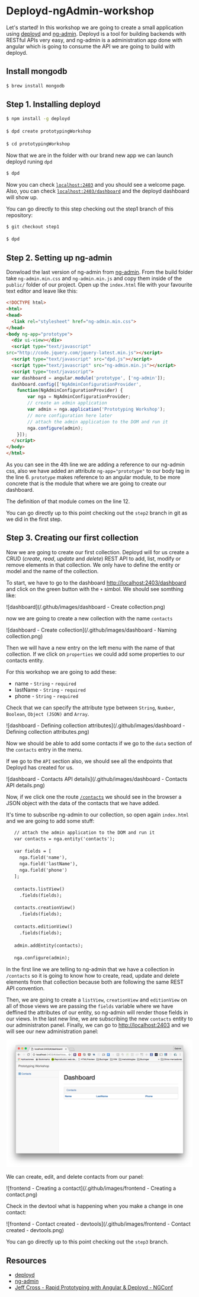 # Deployd-ngAdmin-workshop

Let's started! In this workshop we are going to create a small
application using [deployd](https://github.com/deployd/deployd) and
[ng-admin](https://github.com/marmelab/ng-admin). Deployd is a tool for
building backends with RESTful APIs very easy, and ng-admin is a
administration app done with angular which is going to consume the API
we are going to build with deployd.

## Install mongodb

```bash
$ brew install mongodb
```

## Step 1. Installing deployd

```bash
$ npm install -g deployd

$ dpd create prototypingWorkshop

$ cd prototypingWorkshop
```

Now that we are in the folder with our brand new app we can launch
deployd runing `dpd`

```bash
$ dpd
```

Now you can check [`localhost:2403`](http://localhost:2403) and you
should see a welcome page. Also, you can check
[`localhost:2403/dashboard`](http://localhost:2403/dashboard) and the
deployd dashboard will show up.

You can go directly to this step checking out the step1 branch of this
repository:

```bash
$ git checkout step1

$ dpd
```

## Step 2. Setting up ng-admin

Donwload the last version of ng-admin from
[ng-admin](https://github.com/marmelab/ng-admin/archive/v0.9.1.zip).
From the build folder take `ng-admin.min.css` and `ng-admin.min.js` and
copy them inside of the `public/` folder of our project. Open up the
`index.html` file with your favourite text editor and leave like this:

```html
<!DOCTYPE html>
<html>
<head>
  <link rel="stylesheet" href="ng-admin.min.css">
</head>
<body ng-app="prototype">
  <div ui-view></div>
  <script type="text/javascript"
src="http://code.jquery.com/jquery-latest.min.js"></script>
  <script type="text/javascript" src="dpd.js"></script>
  <script type="text/javascript" src="ng-admin.min.js"></script>
  <script type="text/javascript">
  var dashboard = angular.module('prototype', ['ng-admin']);
  dashboard.config(['NgAdminConfigurationProvider',
    function(NgAdminConfigurationProvider) {
        var nga = NgAdminConfigurationProvider;
        // create an admin application
        var admin = nga.application('Prototyping Workshop');
        // more configuration here later
        // attach the admin application to the DOM and run it
        nga.configure(admin);
    }]);
  </script>
</body>
</html>
```

As you can see in the 4th line we are adding a reference to our
ng-admin css, also we have added an attribute `ng-app="prototype"`
to our body tag in the line 6. `prototype` makes reference to an angular
module, to be more concrete that is the module that where we are going
to create our dashboard.

The definition of that module comes on the line 12.

You can go directly up to this point checking out the `step2` branch in
git as we did in the first step.

## Step 3. Creating our first collection

Now we are going to create our first collection. Deployd will for us create
a CRUD (*create*, *read*, *update* and *delete*) REST API to add, list,
modify or remove elements in that collection. We only have to define the
entity or model and the name of the collection.

To start, we have to go to the dashboard
[http://localhost:2403/dashboard](http://localhost:2403/dashboard) and
click on the green button with the `+` simbol. We should see somthing
like:

![dashboard](/.github/images/dashboard - Create collection.png)

now we are going to create a new collection with the name `contacts`

![dashboard - Create collection](/.github/images/dashboard - Naming collection.png)

Then we will have a new entry on the left menu with the name of that
collection. If we click on `properties` we could add some properties to
our contacts entity.

For this workshop we are going to add these:
- name - `String` - `required`
- lastName - `String` - `required`
- phone - `String` - `required`

Check that we can specify the attribute type between `String`, `Number`,
`Boolean`, `Object (JSON)` and `Array`.

![dashboard - Defining collection attributes](/.github/images/dashboard - Defining collection attributes.png)

Now we should be able to add some contacts if we go to the `data`
section of the `contacts` entry in the menu.

If we go to the `API` section also, we should see all the endpoints that
Deployd has created for us.

![dashboard - Contacts API details](/.github/images/dashboard - Contacts API details.png)

Now, if we click one the route
[`/contacts`](http://localhost:2403/contacts) we should see in the
browser a JSON object with the data of the contacts that we have added.

It's time to subscribe ng-admin to our collection, so open again
`index.html` and we are going to add some stuff:

```html
   // attach the admin application to the DOM and run it
   var contacts = nga.entity('contacts');

   var fields = [
     nga.field('name'),
     nga.field('lastName'),
     nga.field('phone')
   ];

   contacts.listView()
     .fields(fields);

   contacts.creationView()
     .fields(fields);

   contacts.editionView()
     .fields(fields);

   admin.addEntity(contacts);

   nga.configure(admin);
```

In the first line we are telling to ng-admin that we have a collection
in `/contacts` so it is going to know how to create, read, update and
delete elements from that collection because both are following the same
REST API convention.

Then, we are going to create a `listView`, `creationView` and
`editionView` on all of those views we are passing the `fields` variable
where we have deffined the attributes of our entity, so ng-admin will
render those fields in our views. In the last new line, we are
subscribing the new `contacts` entity to our administraton panel.
Finally, we can go to [http://localhost:2403](http://localshot:2403) and
we will see our new administration panel:

![frontend](/.github/images/frontend.png)

We can create, edit, and delete contacts from our panel:

![frontend - Creating a contact](/.github/images/frontend - Creating a contact.png)

Check in the devtool what is happening when you make a change in one
contact:

![frontend - Contact created - devtools](/.github/images/frontend - Contact created - devtools.png)

You can go directly up to this point checking out the `step3` branch.


## Resources
- [deployd](http://deployd.com/)
- [ng-admin](https://github.com/marmelab/ng-admin)
- [Jeff Cross - Rapid Prototyping with Angular & Deployd - NGConf](https://www.youtube.com/watch?v=0V8fQoqQLLA)
